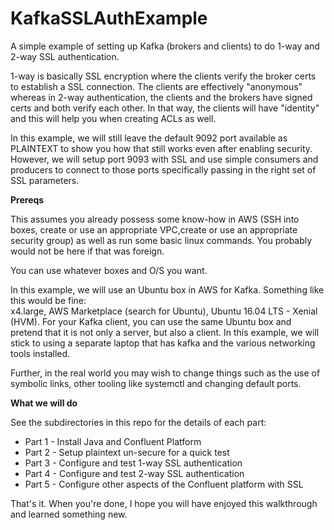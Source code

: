 # KafkaSSLAuthExample
A simple example of setting up Kafka (brokers and clients) to do 1-way and 2-way SSL authentication.

1-way is basically SSL encryption where the clients verify the broker certs to establish a SSL connection. The clients are effectively "anonymous" whereas in 2-way authentication, the clients and the brokers have signed certs and both verify each other. In that way, the clients will have "identity" and this will help you when creating ACLs as well.

In this example, we will still leave the default 9092 port available as PLAINTEXT to show you how that still works even after enabling security. However, we will setup port 9093 with SSL and use simple consumers and producers to connect to those ports specifically passing in the right set of SSL parameters.

**Prereqs**

This assumes you already possess some know-how in AWS (SSH into boxes, create or use an appropriate VPC,create or use an appropriate security group) as well as run some basic linux commands. You probably would not be here if that was foreign.

You can use whatever boxes and O/S you want.

In this example, we will use an Ubuntu box in AWS for Kafka. Something like this would be fine:<br/>
x4.large, AWS Marketplace (search for Ubuntu), Ubuntu 16.04 LTS - Xenial (HVM). For your Kafka client, you can use the same Ubuntu box and pretend that it is not only a server, but also a client. In this example, we will stick to using a separate laptop that has kafka and the various networking tools installed.

Further, in the real world you may wish to change things such as the use of symbolic links, other tooling like systemctl and changing default ports.

**What we will do**

See the subdirectories in this repo for the details of each part:

- Part 1 - Install Java and Confluent Platform
- Part 2 - Setup plaintext un-secure for a quick test
- Part 3 - Configure and test 1-way SSL authentication
- Part 4 - Configure and test 2-way SSL authentication
- Part 5 - Configure other aspects of the Confluent platform with SSL

That's it. When you're done, I hope you will have enjoyed this walkthrough and learned something new.
